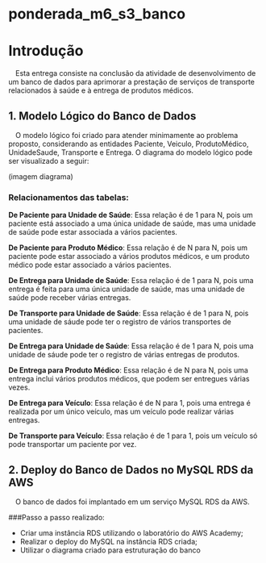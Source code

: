 # ponderada_m6_s3_banco

# Introdução
&emsp;Esta entrega consiste na conclusão da atividade de desenvolvimento de um banco de dados para aprimorar a prestação de serviços de transporte relacionados à saúde e à entrega de produtos médicos. 

## 1. Modelo Lógico do Banco de Dados
&emsp;O modelo lógico foi criado para atender minimamente ao problema proposto, considerando as entidades Paciente, Veiculo, ProdutoMédico, UnidadeSaude, Transporte e Entrega. O diagrama do modelo lógico pode ser visualizado a seguir:

(imagem diagrama)

### Relacionamentos das tabelas:

**De Paciente para Unidade de Saúde**: Essa relação é de 1 para N, pois um paciente está associado a uma única unidade de saúde, mas uma unidade de saúde pode estar associada a vários pacientes.

**De Paciente para Produto Médico**: Essa relação é de N para N, pois um paciente pode estar associado a vários produtos médicos, e um produto médico pode estar associado a vários pacientes.

**De Entrega para Unidade de Saúde**: Essa relação é de 1 para N, pois uma entrega é feita para uma única unidade de saúde, mas uma unidade de saúde pode receber várias entregas.

**De Transporte para Unidade de Saúde**: Essa relação é de 1 para N, pois uma unidade de sáude pode ter o registro de vários transportes de pacientes.

**De Entrega para Unidade de Saúde**: Essa relação é de 1 para N, pois uma unidade de sáude pode ter o registro de várias entregas de produtos.

**De Entrega para Produto Médico**: Essa relação é de N para N, pois uma entrega inclui vários produtos médicos, que podem ser entregues várias vezes.

**De Entrega para Veículo**: Essa relação é de N para 1, pois uma entrega é realizada por um único veículo, mas um veículo pode realizar várias entregas.

**De Transporte para Veículo**: Essa relação é de 1 para 1, pois um veículo só pode transportar um paciente por vez.

## 2. Deploy do Banco de Dados no MySQL RDS da AWS
&emsp;O banco de dados foi implantado em um serviço MySQL RDS da AWS.

###Passo a passo realizado:
- Criar uma instância RDS utilizando o laboratório do AWS Academy;
- Realizar o deploy do MySQL na instância RDS criada;
- Utilizar o diagrama criado para estruturação do banco
  
